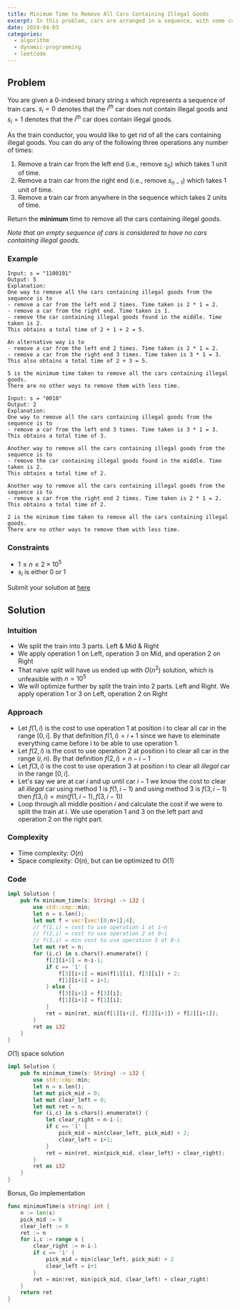 ```yaml
---
title: Minimum Time to Remove All Cars Containing Illegal Goods
excerpt: In this problem, cars are arranged in a sequence, with some containing legal goods and others containing illegal goods. The goal is to find the minimum time required to remove all cars containing illegal goods
date: 2024-04-03
categories:
  - algorithm
  - dynamic-programming
  - leetcode
---
```


## Problem

You are given a 0-indexed binary string $s$ which represents a sequence of train cars. $s_i = 0$ denotes that the $i^{th}$ car does not contain illegal goods and $s_i = 1$ denotes that the $i^{th}$ car does contain illegal goods.

As the train conductor, you would like to get rid of all the cars containing illegal goods. You can do any of the following three operations any number of times:

1. Remove a train car from the left end (i.e., remove $s_0$) which takes $1$ unit of time.
2. Remove a train car from the right end (i.e., remove $s_{n-1}$) which takes $1$ unit of time.
3. Remove a train car from anywhere in the sequence which takes $2$ units of time.

Return the __minimum__ time to remove all the cars containing illegal goods.

_Note that an empty sequence of cars is considered to have no cars containing illegal goods._

### Example

```
Input: s = "1100101"
Output: 5
Explanation: 
One way to remove all the cars containing illegal goods from the sequence is to
- remove a car from the left end 2 times. Time taken is 2 * 1 = 2.
- remove a car from the right end. Time taken is 1.
- remove the car containing illegal goods found in the middle. Time taken is 2.
This obtains a total time of 2 + 1 + 2 = 5. 

An alternative way is to
- remove a car from the left end 2 times. Time taken is 2 * 1 = 2.
- remove a car from the right end 3 times. Time taken is 3 * 1 = 3.
This also obtains a total time of 2 + 3 = 5.

5 is the minimum time taken to remove all the cars containing illegal goods. 
There are no other ways to remove them with less time.
```

```
Input: s = "0010"
Output: 2
Explanation:
One way to remove all the cars containing illegal goods from the sequence is to
- remove a car from the left end 3 times. Time taken is 3 * 1 = 3.
This obtains a total time of 3.

Another way to remove all the cars containing illegal goods from the sequence is to
- remove the car containing illegal goods found in the middle. Time taken is 2.
This obtains a total time of 2.

Another way to remove all the cars containing illegal goods from the sequence is to 
- remove a car from the right end 2 times. Time taken is 2 * 1 = 2. 
This obtains a total time of 2.

2 is the minimum time taken to remove all the cars containing illegal goods. 
There are no other ways to remove them with less time.
```

### Constraints

- $1 \leq n \leq 2 \times 10^5$
- $s_i$ is either $0$ or $1$

Submit your solution at [here](https://leetcode.com/problems/minimum-time-to-remove-all-cars-containing-illegal-goods/)

## Solution

### Intuition
- We split the train into 3 parts. Left & Mid & Right
- We apply operation 1 on Left, operation 3 on Mid, and operation 2 on Right
- That naive split will have us ended up with $O(n^2)$ solution, which is unfeasible with $n = 10^5$
- We will optimize further by split the train into 2 parts. Left and Right. We apply operation 1 or 3 on Left, operation 2 on Right

### Approach
- Let $f(1,i)$ is the cost to use operation 1 at position i to clear all car in the range $[0,i]$. By that definition $f(1,i) = i+1$ since we have to eleminate everything came before i to be able to use operation 1.
- Let $f(2,i)$ is the cost to use operation 2 at position i to clear all car in the range $(i, n)$. By that definition $f(2,i) = n-i-1$
- Let $f(3,i)$ is the cost to use operation 3 at position i to clear all _illegal_ car in the range $[0,i]$. 
- Let's say we are at car $i$ and up until car $i-1$ we know the cost to clear all _illegal_ car using method 1 is $f(1,i-1)$ and using method 3 is $f(3, i-1)$ then $f(3,i) = min(f(1,i-1), f(3,i-1))$
- Loop through all middle position $i$ and calculate the cost if we were to split the train at $i$. We use operation 1 and 3 on the left part and operation 2 on the right part.

### Complexity
- Time complexity: $O(n)$
- Space complexity: $O(n)$, but can be optimized to $O(1)$

### Code
```rust
impl Solution {
    pub fn minimum_time(s: String) -> i32 {
        use std::cmp::min;
        let n = s.len();
        let mut f = vec![vec![0;n+1];4];
        // f(1,i) = cost to use operation 1 at i~n
        // f(2,i) = cost to use operation 2 at 0~i
        // f(3,i) = min cost to use operation 3 at 0~i
        let mut ret = n;
        for (i,c) in s.chars().enumerate() {
            f[2][i+1] = n-i-1;
            if c == '1' {
                f[3][i+1] = min(f[1][i], f[3][i]) + 2;
                f[1][i+1] = i+1;
            } else {
                f[3][i+1] = f[3][i];
                f[1][i+1] = f[1][i];
            }
            ret = min(ret, min(f[1][i+1], f[3][i+1]) + f[2][i+1]);
        }
        ret as i32
    }
}
```
$O(1)$ space solution
```rust
impl Solution {
    pub fn minimum_time(s: String) -> i32 {
        use std::cmp::min;
        let n = s.len();
        let mut pick_mid = 0;
        let mut clear_left = 0;
        let mut ret = n;
        for (i,c) in s.chars().enumerate() {
            let clear_right = n-i-1;
            if c == '1' {
                pick_mid = min(clear_left, pick_mid) + 2;
                clear_left = i+1;
            }
            ret = min(ret, min(pick_mid, clear_left) + clear_right);
        }
        ret as i32
    }
}
```

Bonus, Go implementation

```go
func minimumTime(s string) int {
    n := len(s)
    pick_mid := 0
    clear_left := 0
    ret := n
    for i,c := range s {
        clear_right := n-i-1
        if c == '1' {
            pick_mid = min(clear_left, pick_mid) + 2
            clear_left = i+1
        }
        ret = min(ret, min(pick_mid, clear_left) + clear_right)
    }
    return ret
}
```